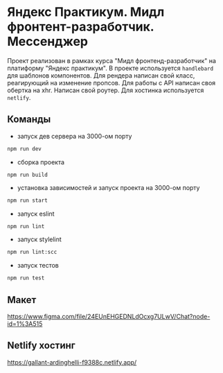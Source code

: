 # Яндекс Практикум. Мидл фронтент-разработчик. Мессенджер

Проект реализован в рамках курса "Мидл фронтенд-разработчик" на платиформу "Яндекс практикум".
В проекте используется `handlebard` для шаблонов компонентов. Для рендера написан свой класс, реагирующий на изменение пропсов. Для работы с API написан своя обертка на xhr. Написан свой роутер. Для хостинка используется `netlify`.

## Команды

- запуск дев сервера на 3000-ом порту
```sh
npm run dev
```
- сборка проекта
```
npm run build
```
- установка зависимостей и запуск проекта на 3000-ом порту
```sh
npm run start
```
- запуск eslint
```sh
npm run lint
```
- запуск stylelint
```sh
npm run lint:scc
```
- запуск тестов
```sh
npm run test
```

## Макет

https://www.figma.com/file/24EUnEHGEDNLdOcxg7ULwV/Chat?node-id=1%3A515

## Netlify хостинг

https://gallant-ardinghelli-f9388c.netlify.app/
